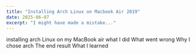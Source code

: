```yaml
---
title: "Installing Arch Linux on Macbook Air 2019"
date: 2025-06-07
excerpt: "I might have made a mistake..."
---
```


installing arch Linux on my MacBook air
what I did
What went wrong
Why I chose arch
The end result
What I learned